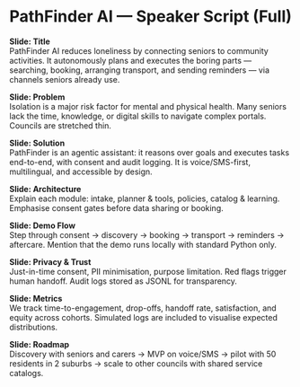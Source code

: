 
# PathFinder AI — Speaker Script (Full)

**Slide: Title**  
PathFinder AI reduces loneliness by connecting seniors to community activities. It autonomously plans and executes the boring parts — searching, booking, arranging transport, and sending reminders — via channels seniors already use.

**Slide: Problem**  
Isolation is a major risk factor for mental and physical health. Many seniors lack the time, knowledge, or digital skills to navigate complex portals. Councils are stretched thin.

**Slide: Solution**  
PathFinder is an agentic assistant: it reasons over goals and executes tasks end-to-end, with consent and audit logging. It is voice/SMS-first, multilingual, and accessible by design.

**Slide: Architecture**  
Explain each module: intake, planner & tools, policies, catalog & learning. Emphasise consent gates before data sharing or booking.

**Slide: Demo Flow**  
Step through consent → discovery → booking → transport → reminders → aftercare. Mention that the demo runs locally with standard Python only.

**Slide: Privacy & Trust**  
Just-in-time consent, PII minimisation, purpose limitation. Red flags trigger human handoff. Audit logs stored as JSONL for transparency.

**Slide: Metrics**  
We track time-to-engagement, drop-offs, handoff rate, satisfaction, and equity across cohorts. Simulated logs are included to visualise expected distributions.

**Slide: Roadmap**  
Discovery with seniors and carers → MVP on voice/SMS → pilot with 50 residents in 2 suburbs → scale to other councils with shared service catalogs.
